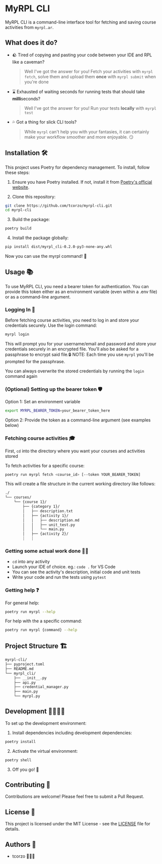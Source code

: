 # MyRPL CLI

MyRPL CLI is a command-line interface tool for fetching and saving course activities from `myrpl.ar`.

## What does it do?

-   🪨 Tired of copying and pasting your code between your IDE and RPL like a caveman?

    > Well I've got the answer for you! Fetch your activities with `myrpl fetch`, solve them and upload them **once** with `myrpl submit` when you're done

-   ⌛ Exhausted of waiting seconds for running tests that should take **milli**seconds?

    > Well I've got the answer for you! Run your tests **locally** with `myrpl test`

-   💦 Got a thing for slick CLI tools?

    > While `myrpl` can't help you with your fantasies, it can certainly make your workflow smoother and more enjoyable. 😏

## Installation 🛠️

This project uses Poetry for dependency management. To install, follow these steps:

1. Ensure you have Poetry installed. If not, install it from [Poetry's official website](https://python-poetry.org/docs/#installation).

2. Clone this repository:

```bash
git clone https://github.com/tcorzo/myrpl-cli.git
cd myrpl-cli
```

3. Build the package:

```bash
poetry build
```

4. Install the package globally:

```bash
pip install dist/myrpl_cli-0.2.0-py3-none-any.whl
```

Now you can use the myrpl command! 🎉

## Usage 📚

To use MyRPL CLI, you need a bearer token for authentication. You can provide this token either as an environment variable (even within a .env file) or as a command-line argument.

### Logging In 🔑

Before fetching course activities, you need to log in and store your credentials securely. Use the login command:

```bash
myrpl login
```

This will prompt you for your username/email and password and store your credentials securely in an encrypted file. You'll also be asked for a passphrase to encrypt said file.🔒 NOTE: Each time you use `myrpl` you'll be prompted for the passphrase.

You can always overwrite the stored credentials by running the `login` command again

### (Optional) Setting up the bearer token 🛡️

Option 1: Set an environment variable

```bash
export MYRPL_BEARER_TOKEN=your_bearer_token_here
```

Option 2: Provide the token as a command-line argument (see examples below)

### Fetching course activities 🎓

First, `cd` into the directory where you want your courses and activities stored

To fetch activities for a specific course:

```bash
poetry run myrpl fetch <course_id> [--token YOUR_BEARER_TOKEN]
```

This will create a file structure in the current working directory like follows:

```bash
./
└── courses/
    └── {course 1}/
        ├── {category 1}/
        │   ├── description.txt
        │   ├── {activity 1}/
        │   │   ├── description.md
        │   │   ├── unit_test.py
        │   │   └── main.py
        │   ├── {activity 2}/
        ┊   ┊
```

### Getting some actual work done 🧑‍💻

-   `cd` into any activity
-   Launch your IDE of choice. eg.: `code .` for VS Code
-   You can see the activity's description, initial code and unit tests
-   Write your code and run the tests using `pytest`

### Getting help ❓

For general help:

```bash
poetry run myrpl --help
```

For help with the a specific command:

```bash
poetry run myrpl {command} --help
```

## Project Structure 🏗️

```bash
myrpl-cli/
├── pyproject.toml
├── README.md
└── myrpl_cli/
    ├── __init__.py
    ├── api.py
    ├── credential_manager.py
    ├── main.py
    └── myrpl.py
```

## Development 👩‍💻👨‍💻

To set up the development environment:

1. Install dependencies including development dependencies:

```bash
poetry install
```

2. Activate the virtual environment:

```bash
poetry shell
```

3. Off you go! 🚀

## Contributing 🤝

Contributions are welcome! Please feel free to submit a Pull Request.

## License 📜

This project is licensed under the MIT License - see the [LICENSE](LICENSE) file for details.

## Authors 👥

-   tcorzo 🧑🏾‍🦲
